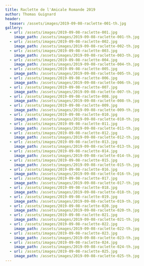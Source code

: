 ```yaml
---
title: Raclette de l'Amicale Romande 2019
author: Thomas Guignard
header:
  teaser: /assets/images/2019-09-08-raclette-001-th.jpg
gallery:
  - url: /assets/images/2019-09-08-raclette-001.jpg
    image_path: /assets/images/2019-09-08-raclette-001-th.jpg
  - url: /assets/images/2019-09-08-raclette-002.jpg
    image_path: /assets/images/2019-09-08-raclette-002-th.jpg
  - url: /assets/images/2019-09-08-raclette-003.jpg
    image_path: /assets/images/2019-09-08-raclette-003-th.jpg
  - url: /assets/images/2019-09-08-raclette-004.jpg
    image_path: /assets/images/2019-09-08-raclette-004-th.jpg
  - url: /assets/images/2019-09-08-raclette-005.jpg
    image_path: /assets/images/2019-09-08-raclette-005-th.jpg
  - url: /assets/images/2019-09-08-raclette-006.jpg
    image_path: /assets/images/2019-09-08-raclette-006-th.jpg
  - url: /assets/images/2019-09-08-raclette-007.jpg
    image_path: /assets/images/2019-09-08-raclette-007-th.jpg
  - url: /assets/images/2019-09-08-raclette-008.jpg
    image_path: /assets/images/2019-09-08-raclette-008-th.jpg
  - url: /assets/images/2019-09-08-raclette-009.jpg
    image_path: /assets/images/2019-09-08-raclette-009-th.jpg
  - url: /assets/images/2019-09-08-raclette-010.jpg
    image_path: /assets/images/2019-09-08-raclette-010-th.jpg
  - url: /assets/images/2019-09-08-raclette-011.jpg
    image_path: /assets/images/2019-09-08-raclette-011-th.jpg
  - url: /assets/images/2019-09-08-raclette-012.jpg
    image_path: /assets/images/2019-09-08-raclette-012-th.jpg
  - url: /assets/images/2019-09-08-raclette-013.jpg
    image_path: /assets/images/2019-09-08-raclette-013-th.jpg
  - url: /assets/images/2019-09-08-raclette-014.jpg
    image_path: /assets/images/2019-09-08-raclette-014-th.jpg
  - url: /assets/images/2019-09-08-raclette-015.jpg
    image_path: /assets/images/2019-09-08-raclette-015-th.jpg
  - url: /assets/images/2019-09-08-raclette-016.jpg
    image_path: /assets/images/2019-09-08-raclette-016-th.jpg
  - url: /assets/images/2019-09-08-raclette-017.jpg
    image_path: /assets/images/2019-09-08-raclette-017-th.jpg
  - url: /assets/images/2019-09-08-raclette-018.jpg
    image_path: /assets/images/2019-09-08-raclette-018-th.jpg
  - url: /assets/images/2019-09-08-raclette-019.jpg
    image_path: /assets/images/2019-09-08-raclette-019-th.jpg
  - url: /assets/images/2019-09-08-raclette-020.jpg
    image_path: /assets/images/2019-09-08-raclette-020-th.jpg
  - url: /assets/images/2019-09-08-raclette-021.jpg
    image_path: /assets/images/2019-09-08-raclette-021-th.jpg
  - url: /assets/images/2019-09-08-raclette-022.jpg
    image_path: /assets/images/2019-09-08-raclette-022-th.jpg
  - url: /assets/images/2019-09-08-raclette-023.jpg
    image_path: /assets/images/2019-09-08-raclette-023-th.jpg
  - url: /assets/images/2019-09-08-raclette-024.jpg
    image_path: /assets/images/2019-09-08-raclette-024-th.jpg
  - url: /assets/images/2019-09-08-raclette-025.jpg
    image_path: /assets/images/2019-09-08-raclette-025-th.jpg
---
```

